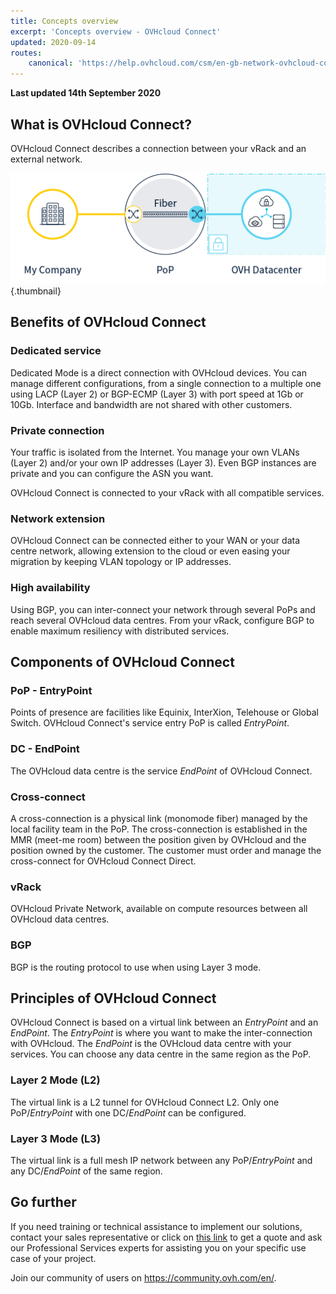 ```yaml
---
title: Concepts overview
excerpt: 'Concepts overview - OVHcloud Connect'
updated: 2020-09-14
routes:
    canonical: 'https://help.ovhcloud.com/csm/en-gb-network-ovhcloud-connect-overview?id=kb_article_view&sysparm_article=KB0045230'
---
```


**Last updated 14th September 2020**

## What is OVHcloud Connect?

OVHcloud Connect describes a connection between your vRack and an external network.

![OVHcloud Connect](images/VrackConnectDedicated.png){.thumbnail}

## Benefits of OVHcloud Connect

### Dedicated service

Dedicated Mode is a direct connection with OVHcloud devices. You can manage different configurations, from a single connection to a multiple one using LACP (Layer 2) or BGP-ECMP (Layer 3) with port speed at 1Gb or 10Gb. Interface and bandwidth are not shared with other customers.

### Private connection

Your traffic is isolated from the Internet. You manage your own VLANs (Layer 2) and/or your own IP addresses (Layer 3). Even BGP instances are private and you can configure the ASN you want.

OVHcloud Connect is connected to your vRack with all compatible services.

### Network extension

OVHcloud Connect can be connected either to your WAN or your data centre network, allowing extension to the cloud or even easing your migration by keeping VLAN topology or IP addresses.

### High availability

Using BGP, you can inter-connect your network through several PoPs and reach several OVHcloud data centres. From your vRack, configure BGP to enable maximum resiliency with distributed services.

## Components of OVHcloud Connect

### PoP - EntryPoint

Points of presence are facilities like Equinix, InterXion, Telehouse or Global Switch. OVHcloud Connect's service entry PoP is called *EntryPoint*.

### DC - EndPoint

The OVHcloud data centre is the service *EndPoint* of OVHcloud Connect.

### Cross-connect

A cross-connection is a physical link (monomode fiber) managed by the local facility team in the PoP. The cross-connection is established in the MMR (meet-me room) between the position given by OVHcloud and the position owned by the customer. The customer must order and manage the cross-connect for OVHcloud Connect Direct. 

### vRack

OVHcloud Private Network, available on compute resources between all OVHcloud data centres.

### BGP

BGP is the routing protocol to use when using Layer 3 mode.

## Principles of OVHcloud Connect

OVHcloud Connect is based on a virtual link between an *EntryPoint* and an *EndPoint*. The *EntryPoint* is where you want to make the inter-connection with OVHcloud. The *EndPoint* is the OVHcloud data centre with your services. You can choose any data centre in the same region as the PoP. 

### Layer 2 Mode (L2)

The virtual link is a L2 tunnel for OVHcloud Connect L2. Only one PoP/*EntryPoint* with one DC/*EndPoint* can be configured.

### Layer 3 Mode (L3)

The virtual link is a full mesh IP network between any PoP/*EntryPoint* and any DC/*EndPoint* of the same region.

## Go further

If you need training or technical assistance to implement our solutions, contact your sales representative or click on [this link](https://www.ovhcloud.com/pt/professional-services/) to get a quote and ask our Professional Services experts for assisting you on your specific use case of your project.

Join our community of users on <https://community.ovh.com/en/>.
